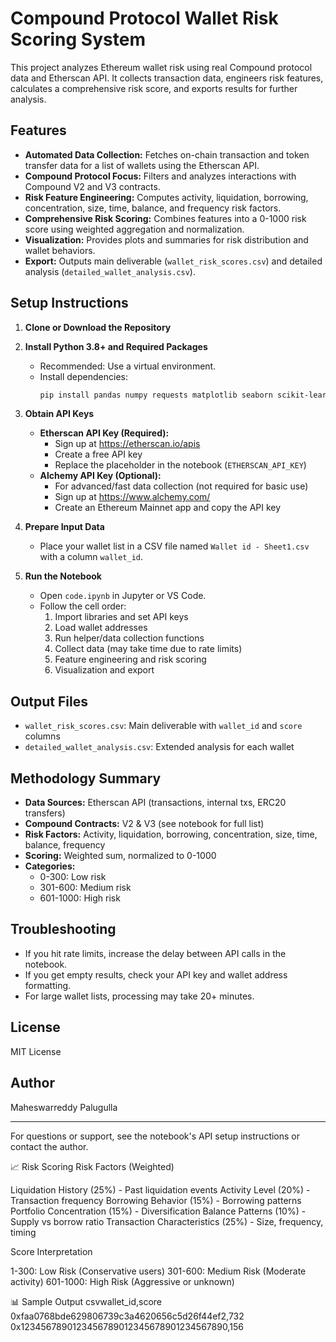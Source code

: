 # Compound Protocol Wallet Risk Scoring System

This project analyzes Ethereum wallet risk using real Compound protocol data and Etherscan API. It collects transaction data, engineers risk features, calculates a comprehensive risk score, and exports results for further analysis.

## Features
- **Automated Data Collection:** Fetches on-chain transaction and token transfer data for a list of wallets using the Etherscan API.
- **Compound Protocol Focus:** Filters and analyzes interactions with Compound V2 and V3 contracts.
- **Risk Feature Engineering:** Computes activity, liquidation, borrowing, concentration, size, time, balance, and frequency risk factors.
- **Comprehensive Risk Scoring:** Combines features into a 0-1000 risk score using weighted aggregation and normalization.
- **Visualization:** Provides plots and summaries for risk distribution and wallet behaviors.
- **Export:** Outputs main deliverable (`wallet_risk_scores.csv`) and detailed analysis (`detailed_wallet_analysis.csv`).

## Setup Instructions
1. **Clone or Download the Repository**
2. **Install Python 3.8+ and Required Packages**
   - Recommended: Use a virtual environment.
   - Install dependencies:
     ```bash
     pip install pandas numpy requests matplotlib seaborn scikit-learn tqdm
     ```
3. **Obtain API Keys**
   - **Etherscan API Key (Required):**
     - Sign up at https://etherscan.io/apis
     - Create a free API key
     - Replace the placeholder in the notebook (`ETHERSCAN_API_KEY`)
   - **Alchemy API Key (Optional):**
     - For advanced/fast data collection (not required for basic use)
     - Sign up at https://www.alchemy.com/
     - Create an Ethereum Mainnet app and copy the API key

4. **Prepare Input Data**
   - Place your wallet list in a CSV file named `Wallet id - Sheet1.csv` with a column `wallet_id`.

5. **Run the Notebook**
   - Open `code.ipynb` in Jupyter or VS Code.
   - Follow the cell order:
     1. Import libraries and set API keys
     2. Load wallet addresses
     3. Run helper/data collection functions
     4. Collect data (may take time due to rate limits)
     5. Feature engineering and risk scoring
     6. Visualization and export

## Output Files
- `wallet_risk_scores.csv`: Main deliverable with `wallet_id` and `score` columns
- `detailed_wallet_analysis.csv`: Extended analysis for each wallet

## Methodology Summary
- **Data Sources:** Etherscan API (transactions, internal txs, ERC20 transfers)
- **Compound Contracts:** V2 & V3 (see notebook for full list)
- **Risk Factors:** Activity, liquidation, borrowing, concentration, size, time, balance, frequency
- **Scoring:** Weighted sum, normalized to 0-1000
- **Categories:**
  - 0-300: Low risk
  - 301-600: Medium risk
  - 601-1000: High risk

## Troubleshooting
- If you hit rate limits, increase the delay between API calls in the notebook.
- If you get empty results, check your API key and wallet address formatting.
- For large wallet lists, processing may take 20+ minutes.

## License
MIT License

## Author
Maheswarreddy Palugulla

---
For questions or support, see the notebook's API setup instructions or contact the author.

📈 Risk Scoring
Risk Factors (Weighted)

Liquidation History (25%) - Past liquidation events
Activity Level (20%) - Transaction frequency
Borrowing Behavior (15%) - Borrowing patterns
Portfolio Concentration (15%) - Diversification
Balance Patterns (10%) - Supply vs borrow ratio
Transaction Characteristics (25%) - Size, frequency, timing

Score Interpretation

1-300: Low Risk (Conservative users)
301-600: Medium Risk (Moderate activity)
601-1000: High Risk (Aggressive or unknown)

📊 Sample Output
csvwallet_id,score
0xfaa0768bde629806739c3a4620656c5d26f44ef2,732
0x1234567890123456789012345678901234567890,156